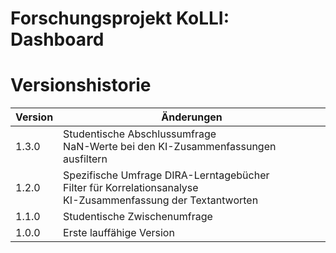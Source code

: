Forschungsprojekt KoLLI: Dashboard
==================================

Versionshistorie
================

| **Version** | **Änderungen** |
|-------------|----------------|
| 1.3.0       | Studentische Abschlussumfrage <br> NaN-Werte bei den KI-Zusammenfassungen ausfiltern
| 1.2.0       | Spezifische Umfrage DIRA-Lerntagebücher <br> Filter für Korrelationsanalyse <br/> KI-Zusammenfassung der Textantworten
| 1.1.0       | Studentische Zwischenumfrage
| 1.0.0       | Erste lauffähige Version  |
